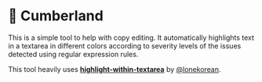# 🌊 Cumberland

This is a simple tool to help with copy editing. It automatically highlights text in a textarea in different colors according to severity levels of the issues detected using regular expression rules.

This tool heavily uses **[highlight-within-textarea](https://lonekorean.github.io/highlight-within-textarea/)** by [@lonekorean](https://github.com/lonekorean).